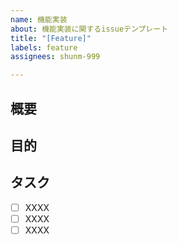 ```yaml
---
name: 機能実装
about: 機能実装に関するissueテンプレート
title: "[Feature]"
labels: feature
assignees: shunm-999

---
```


## 概要

##  目的

## タスク
- [ ] XXXX
- [ ] XXXX
- [ ] XXXX
